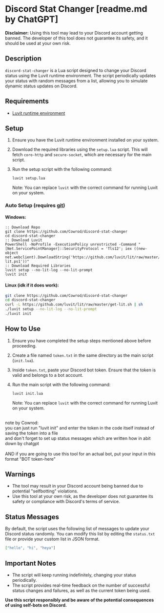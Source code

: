 # Discord Stat Changer [readme.md by ChatGPT]

**Disclaimer:** Using this tool may lead to your Discord account getting banned. The developer of this tool does not guarantee its safety, and it should be used at your own risk.

## Description

`discord-stat-changer` is a Lua script designed to change your Discord status using the Luvit runtime environment. The script periodically updates your status with random messages from a list, allowing you to simulate dynamic status updates on Discord.

## Requirements

- [Luvit runtime environment](https://luvit.io/)

## Setup

1. Ensure you have the Luvit runtime environment installed on your system.
2. Download the required libraries using the `setup.lua` script. This will fetch `coro-http` and `secure-socket`, which are necessary for the main script.
3. Run the setup script with the following command:

   ```sh
   luvit setup.lua
   ```

   Note: You can replace `luvit` with the correct command for running Luvit on your system.

### Auto Setup (requires [git](https://git-scm.com))

#### Windows:

```batch
:: Download Repo
git clone https://github.com/Cowrod/discord-stat-changer
cd discord-stat-changer
:: Download Luvit
PowerShell -NoProfile -ExecutionPolicy unrestricted -Command "[Net.ServicePointManager]::SecurityProtocol = 'Tls12'; iex ((new-object net.webclient).DownloadString('https://github.com/luvit/lit/raw/master/get-lit.ps1'))"
:: Download Required Libraries
luvit setup --no-lit-log --no-lit-prompt
luvit init

```

#### Linux (idk if it does work):

```sh
git clone https://github.com/Cowrod/discord-stat-changer
cd discord-stat-changer
curl -L https://github.com/luvit/lit/raw/master/get-lit.sh | sh
./luvit setup --no-lit-log --no-lit-prompt
./luvit init

```

## How to Use

1. Ensure you have completed the setup steps mentioned above before proceeding.
2. Create a file named `token.txt` in the same directory as the main script (`init.lua`).
3. Inside `token.txt`, paste your Discord bot token. Ensure that the token is valid and belongs to a bot account.
4. Run the main script with the following command:

   ```sh
   luvit init.lua
   ```

   Note: You can replace `luvit` with the correct command for running Luvit on your system.

<br/>note by Cowrod: <br/>
you can just run "luvit init" and enter the token in the code itself instead of saving the token into a file<br/>
and don't forget to set up status messages which are written how in abit down by chatgpt<br/>
<br/>AND if you are going to use this tool for an actual bot, put your input in this format "BOT token-here"

## Warnings

- The tool may result in your Discord account being banned due to potential "selfbotting" violations.
- Use this tool at your own risk, as the developer does not guarantee its safety or compliance with Discord's terms of service.

## Status Messages

By default, the script uses the following list of messages to update your Discord status randomly. You can modify this list by editing the `status.txt` file or provide your custom list in JSON format.

```json
["hello", "hi", "heya"]
```

## Important Notes

- The script will keep running indefinitely, changing your status periodically.
- The script provides real-time feedback on the number of successful status changes and failures, as well as the current token being used.

**Use this script responsibly and be aware of the potential consequences of using self-bots on Discord.**

